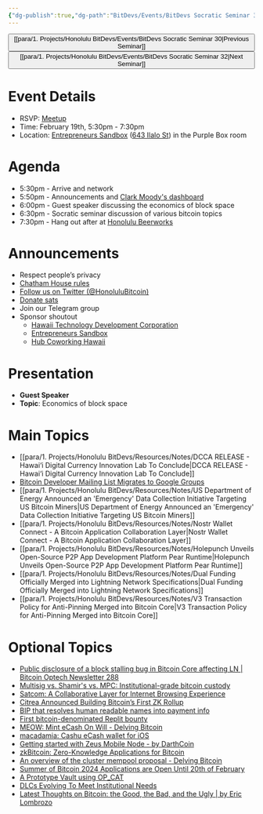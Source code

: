 ```yaml
---
{"dg-publish":true,"dg-path":"BitDevs/Events/BitDevs Socratic Seminar 31.md","permalink":"/bit-devs/events/bit-devs-socratic-seminar-31/","title":"BitDevs Socratic Seminar 31","tags":["bitdevs","bitcoin","resource","socratic-31"],"noteIcon":"3","created":"2024-01-06T20:54:09.491-10:00","updated":"2024-11-25T12:06:31.918-10:00"}
---
```




<button class="obsidian-button previous-seminar">[[para/1. Projects/Honolulu BitDevs/Events/BitDevs Socratic Seminar 30\|Previous Seminar]]</button> <button class="obsidian-button next-seminar">[[para/1. Projects/Honolulu BitDevs/Events/BitDevs Socratic Seminar 32\|Next Seminar]]</button>

# Event Details

- RSVP: [Meetup](https://www.meetup.com/honolulu-bitdevs/events/298389326/)
- Time: February 19th, 5:30pm - 7:30pm
- Location: [Entrepreneurs Sandbox](https://sandboxhawaii.org/) ([643 Ilalo St](https://goo.gl/maps/3Zj38htV13iUn4dcA)) in the Purple Box room

# Agenda

- 5:30pm - Arrive and network  
- 5:50pm - Announcements and [Clark Moody's dashboard](https://bitcoin.clarkmoody.com/dashboard/)
- 6:00pm - Guest speaker discussing the economics of block space
- 6:30pm - Socratic seminar discussion of various bitcoin topics
- 7:30pm - Hang out after at [Honolulu Beerworks](https://www.honolulubeerworks.com/)

# Announcements

- Respect people’s privacy
- [Chatham House rules](https://www.chathamhouse.org/about-us/chatham-house-rule)
- [Follow us on Twitter (@HonoluluBitcoin)](https://twitter.com/HonoluluBitcoin)
- [Donate sats](https://checkout.opennode.com/p/5dea6b7a-d33c-4fda-b54c-98f092814c7d)
- Join our Telegram group
- Sponsor shoutout
	- [Hawaii Technology Development Corporation](https://www.htdc.org/about/)
	- [Entrepreneurs Sandbox](https://sandboxhawaii.org/)
	- [Hub Coworking Hawaii](https://hubcoworkinghi.com/)

# Presentation

- **Guest Speaker**
- **Topic**: Economics of block space

# Main Topics

- [[para/1. Projects/Honolulu BitDevs/Resources/Notes/DCCA RELEASE - Hawai‘i Digital Currency Innovation Lab To Conclude\|DCCA RELEASE - Hawai‘i Digital Currency Innovation Lab To Conclude]]
- [Bitcoin Developer Mailing List Migrates to Google Groups](https://www.nobsbitcoin.com/bitcoin-developer-mailing-list-migrates-to-google-groups/)
- [[para/1. Projects/Honolulu BitDevs/Resources/Notes/US Department of Energy Announced an 'Emergency' Data Collection Initiative Targeting US Bitcoin Miners\|US Department of Energy Announced an 'Emergency' Data Collection Initiative Targeting US Bitcoin Miners]]
- [[para/1. Projects/Honolulu BitDevs/Resources/Notes/Nostr Wallet Connect - A Bitcoin Application Collaboration Layer\|Nostr Wallet Connect - A Bitcoin Application Collaboration Layer]]
- [[para/1. Projects/Honolulu BitDevs/Resources/Notes/Holepunch Unveils Open-Source P2P App Development Platform Pear Runtime\|Holepunch Unveils Open-Source P2P App Development Platform Pear Runtime]]
- [[para/1. Projects/Honolulu BitDevs/Resources/Notes/Dual Funding Officially Merged into Lightning Network Specifications\|Dual Funding Officially Merged into Lightning Network Specifications]]
- [[para/1. Projects/Honolulu BitDevs/Resources/Notes/V3 Transaction Policy for Anti-Pinning Merged into Bitcoin Core\|V3 Transaction Policy for Anti-Pinning Merged into Bitcoin Core]]

# Optional Topics

- [Public disclosure of a block stalling bug in Bitcoin Core affecting LN | Bitcoin Optech Newsletter 288](https://bitcoinops.org/en/newsletters/2024/02/07/#public-disclosure-of-a-block-stalling-bug-in-bitcoin-core-affecting-ln)
- [Multisig vs. Shamir's vs. MPC: Institutional-grade bitcoin custody](https://unchained.com/features/mpc-vs-multisig-vs-sss)
- [Satcom: A Collaborative Layer for Internet Browsing Experience](https://www.nobsbitcoin.com/introducing-satcom/)
- [Citrea Announced Building Bitcoin’s First ZK Rollup](https://www.nobsbitcoin.com/introducing-citrea/)
- [BIP that resolves human readable names into payment info](https://github.com/bitcoin/bips/pull/1551)
- [First bitcoin-denominated Replit bounty](https://x.com/amasad/status/1754582481226150377?s=52&t=fR1UfkkV0hfE5yaQW87bRg)
- [MEOW: Mint eCash On Will - Delving Bitcoin](https://delvingbitcoin.org/t/meow-mint-ecash-on-will/466)
- [macadamia: Cashu eCash wallet for iOS](https://macadamia.cash/)
- [Getting started with Zeus Mobile Node - by DarthCoin](https://darthcoin.substack.com/p/getting-started-zeus-mobile)
- [zkBitcoin: Zero-Knowledge Applications for Bitcoin](https://www.nobsbitcoin.com/zkbitcoin-zero-knowledge-applications-for-bitcoin/)
- [An overview of the cluster mempool proposal - Delving Bitcoin](https://delvingbitcoin.org/t/an-overview-of-the-cluster-mempool-proposal/393)
- [Summer of Bitcoin 2024 Applications are Open Until 20th of February](https://www.nobsbitcoin.com/summer-of-bitcoin-2024-applications-are-open-until-february-19/)
- [A Prototype Vault using OP_CAT](https://github.com/taproot-wizards/purrfect_vault)
- [DLCs Evolving To Meet Institutional Needs](https://bitcoinmagazine.com/technical/dlcs-evolving-to-meet-institutional-needs)
- [Latest Thoughts on Bitcoin: the Good, the Bad, and the Ugly | by Eric Lombrozo](https://medium.com/@elombrozo/latest-thoughts-on-bitcoin-the-good-the-bad-and-the-ugly-598d5346d0d7)